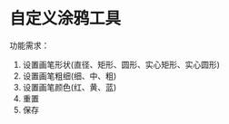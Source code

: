 # 自定义涂鸦工具

功能需求：

1. 设置画笔形状\(直径、矩形、圆形、实心矩形、实心圆形\)
2. 设置画笔粗细\(细、中、粗\)
3. 设置画笔颜色\(红、黄、蓝\)
4. 重置
5. 保存





